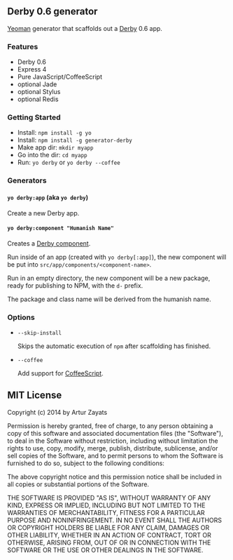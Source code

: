 ## Derby 0.6 generator 

[Yeoman](http://yeoman.io) generator that scaffolds out a [Derby](http://derbyjs.com) 0.6 app.

### Features

* Derby 0.6
* Express 4
* Pure JavaScript/CoffeeScript
* optional Jade
* optional Stylus
* optional Redis

### Getting Started

- Install: `npm install -g yo`
- Install: `npm install -g generator-derby`
- Make app dir: `mkdir myapp`
- Go into the dir: `cd myapp`
- Run: `yo derby` or `yo derby --coffee`

### Generators

#### `yo derby:app` (aka `yo derby`)
Create a new Derby app.

#### `yo derby:component "Humanish Name"`
Creates a [Derby component][].

Run inside of an app (created with `yo derby[:app]`), the new component will
be put into `src/app/components/<component-name>`.

Run in an empty directory, the new component will be a new package, ready for
publishing to NPM, with the `d-` prefix.

The package and class name will be derived from the humanish name.

### Options

* `--skip-install`

  Skips the automatic execution of `npm` after scaffolding has finished.

* `--coffee`

  Add support for [CoffeeScript](http://coffeescript.org/).
  
## MIT License
Copyright (c) 2014 by Artur Zayats

Permission is hereby granted, free of charge, to any person obtaining a copy
of this software and associated documentation files (the "Software"), to deal
in the Software without restriction, including without limitation the rights
to use, copy, modify, merge, publish, distribute, sublicense, and/or sell
copies of the Software, and to permit persons to whom the Software is
furnished to do so, subject to the following conditions:

The above copyright notice and this permission notice shall be included in
all copies or substantial portions of the Software.

THE SOFTWARE IS PROVIDED "AS IS", WITHOUT WARRANTY OF ANY KIND, EXPRESS OR
IMPLIED, INCLUDING BUT NOT LIMITED TO THE WARRANTIES OF MERCHANTABILITY,
FITNESS FOR A PARTICULAR PURPOSE AND NONINFRINGEMENT. IN NO EVENT SHALL THE
AUTHORS OR COPYRIGHT HOLDERS BE LIABLE FOR ANY CLAIM, DAMAGES OR OTHER
LIABILITY, WHETHER IN AN ACTION OF CONTRACT, TORT OR OTHERWISE, ARISING FROM,
OUT OF OR IN CONNECTION WITH THE SOFTWARE OR THE USE OR OTHER DEALINGS IN
THE SOFTWARE.

[Derby component]: https://github.com/codeparty/derby/blob/master/docs/guides/components.md
